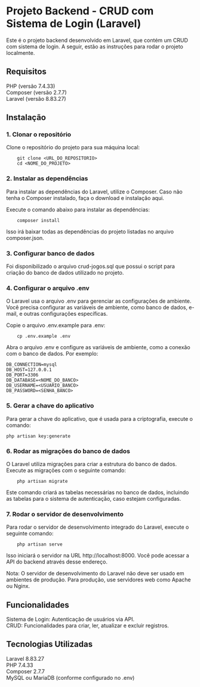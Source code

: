 # Projeto Backend - CRUD com Sistema de Login (Laravel)
Este é o projeto backend desenvolvido em Laravel, que contém um CRUD com sistema de login. A seguir, estão as instruções para rodar o projeto localmente.

## Requisitos
PHP (versão 7.4.33)  
Composer (versão 2.7.7)  
Laravel (versão 8.83.27)
## Instalação
### 1. Clonar o repositório
Clone o repositório do projeto para sua máquina local:
```
    git clone <URL_DO_REPOSITORIO>
    cd <NOME_DO_PROJETO>
```
### 2. Instalar as dependências
Para instalar as dependências do Laravel, utilize o Composer. Caso não tenha o Composer instalado, faça o download e instalação aqui.

Execute o comando abaixo para instalar as dependências:
```
    composer install
```
Isso irá baixar todas as dependências do projeto listadas no arquivo composer.json.

### 3. Configurar banco de dados
Foi disponibilizado o arquivo crud-jogos.sql que possui o script para criação do banco de dados utilizado no projeto.

### 4. Configurar o arquivo .env
O Laravel usa o arquivo .env para gerenciar as configurações de ambiente. Você precisa configurar as variáveis de ambiente, como banco de dados, e-mail, e outras configurações específicas.

Copie o arquivo .env.example para .env:
```
    cp .env.example .env
```
Abra o arquivo .env e configure as variáveis de ambiente, como a conexão com o banco de dados. Por exemplo:
```
DB_CONNECTION=mysql
DB_HOST=127.0.0.1
DB_PORT=3306
DB_DATABASE=<NOME_DO_BANCO>
DB_USERNAME=<USUARIO_BANCO>
DB_PASSWORD=<SENHA_BANCO>
```
### 5. Gerar a chave do aplicativo
Para gerar a chave do aplicativo, que é usada para a criptografia, execute o comando:
```
php artisan key:generate
```
### 6. Rodar as migrações do banco de dados
O Laravel utiliza migrações para criar a estrutura do banco de dados. Execute as migrações com o seguinte comando:
```
    php artisan migrate
```

Este comando criará as tabelas necessárias no banco de dados, incluindo as tabelas para o sistema de autenticação, caso estejam configuradas.

### 7. Rodar o servidor de desenvolvimento
Para rodar o servidor de desenvolvimento integrado do Laravel, execute o seguinte comando:
```
    php artisan serve
```
Isso iniciará o servidor na URL http://localhost:8000. Você pode acessar a API do backend através desse endereço.

Nota: O servidor de desenvolvimento do Laravel não deve ser usado em ambientes de produção. Para produção, use servidores web como Apache ou Nginx.

## Funcionalidades
Sistema de Login: Autenticação de usuários via API.  
CRUD: Funcionalidades para criar, ler, atualizar e excluir registros.
## Tecnologias Utilizadas
Laravel 8.83.27  
PHP 7.4.33  
Composer 2.7.7  
MySQL ou MariaDB (conforme configurado no .env)
